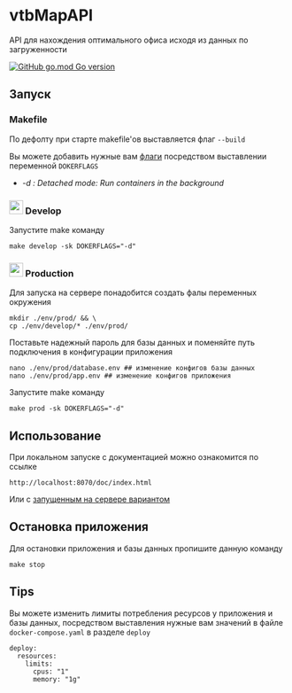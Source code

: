 # vtbMapAPI

API для нахождения оптимального офиса исходя из данных по загруженности

[![GitHub go.mod Go version](https://img.shields.io/github/go-mod/go-version/ret0rn/vtbMapAPI?style=plastic)](https://github.com/ret0rn/vtbMapAPI/blob/master/go.mod)


## Запуск

### Makefile
По дефолту  при старте makefile'ов выставляется флаг `--build`

Вы можете добавить нужные вам <a href="https://docs.docker.com/engine/reference/commandline/compose_up/#options">флаги</a>
посредством выставлении переменной `DOKERFLAGS`

 - *-d : Detached mode: Run containers in the background*

### <img src="https://www.svgrepo.com/download/474385/laptop1.svg" alt="generate short url" width="25"> Develop
Запустите make команду
```shell
make develop -sk DOKERFLAGS="-d"
```

###	<img src="https://www.svgrepo.com/download/474394/server.svg" alt="generate short url" width="25"> Production
Для запуска на сервере понадобится создать фалы переменных окружения

```shell
mkdir ./env/prod/ && \
cp ./env/develop/* ./env/prod/
```
Поставьте надежный пароль для базы данных 
и поменяйте путь подключения в конфигурации приложения 
```shell
nano ./env/prod/database.env ## изменение конфигов базы данных
nano ./env/prod/app.env ## изменение конфигов приложения
```
Запустите make команду
```shell
make prod -sk DOKERFLAGS="-d"
```


## Использование
При локальном запуске с документацией можно ознакомится по ссылке
```
http://localhost:8070/doc/index.html
```

Или с <a href="http://185.244.51.218:8070/doc/index.html">запущенным на сервере вариантом</a>


## Остановка приложения
Для остановки приложения и базы данных пропишите данную команду
```shell
make stop
```

## Tips 
Вы можете изменить лимиты потребления 
ресурсов у приложения и базы данных, посредством выставления 
нужные вам значений в файле `docker-compose.yaml` в разделе `deploy`
```shell
deploy:
  resources:
    limits:
      cpus: "1"
      memory: "1g"
```
